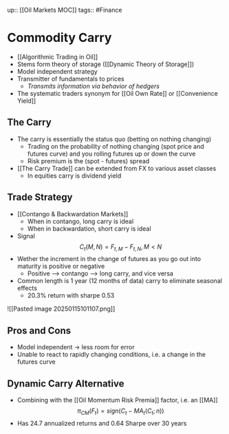 up:: [[Oil Markets MOC]]
tags:: #Finance 
# Commodity Carry
- [[Algorithmic Trading in Oil]]
- Stems form theory of storage ([[Dynamic Theory of Storage]])
- Model independent strategy
- Transmitter of fundamentals to prices
	- *Transmits information via behavior of hedgers*
- The systematic traders synonym for [[Oil Own Rate]] or [[Convenience Yield]]
## The Carry
- The carry is essentially the status quo (betting on nothing changing)
	- Trading on the probability of nothing changing (spot price and futures curve) and you rolling futures up or down the curve
	- Risk premium is the (spot - futures) spread
- [[The Carry Trade]] can be extended from FX to various asset classes
	- In equities carry is dividend yield
## Trade Strategy
- [[Contango & Backwardation Markets]]
	- When in contango, long carry is ideal
	- When in backwardation, short carry is ideal
- Signal
$$C_t(M,N)=F_{t,M}-F_{t,N}, M<N$$
- Wether the increment in the change of futures as you go out into maturity is positive or negative
	- Positive --> contango --> long carry, and vice versa
- Common length is 1 year (12 months of data) carry to eliminate seasonal effects
	- 20.3% return with sharpe 0.53
	
![[Pasted image 20250115101107.png]]
## Pros and Cons
- Model independent -> less room for error
- Unable to react to rapidly changing conditions, i.e. a change in the futures curve
## Dynamic Carry Alternative
- Combining with the [[Oil Momentum Risk Premia]] factor, i.e. an [[MA]]
$$\pi_{CM}(F_t)=sign(C_t-MA_t(C_t;n))$$
- Has 24.7 annualized returns and 0.64 Sharpe over 30 years